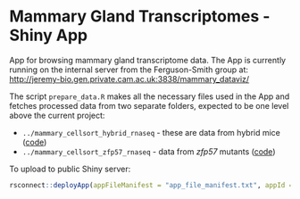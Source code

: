 # Mammary Gland Transcriptomes - Shiny App

App for browsing mammary gland transcriptome data. 
The App is currently running on the internal server from the Ferguson-Smith group at: http://jeremy-bio.gen.private.cam.ac.uk:3838/mammary_dataviz/ 

The script `prepare_data.R` makes all the necessary files used in the App and fetches processed data from two separate folders, expected to be one level above the current project: 

- `../mammary_cellsort_hybrid_rnaseq` - these are data from hybrid mice ([code]())
- `../mammary_cellsort_zfp57_rnaseq` - data from _zfp57_ mutants ([code]())

To upload to public Shiny server: 

```r
rsconnect::deployApp(appFileManifest = "app_file_manifest.txt", appId = "14661594")
```